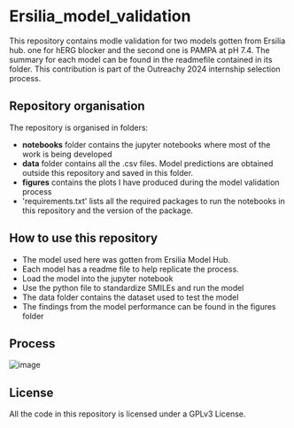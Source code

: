 # Ersilia_model_validation
This repository contains modle validation for two models gotten from Ersilia hub. one for hERG blocker and the second one is PAMPA at pH 7.4. The summary for each model can be found in the readmefile contained in its folder. This contribution is part of the Outreachy 2024 internship selection process.

## Repository organisation
The repository is organised in folders:
- **notebooks** folder contains the jupyter notebooks where most of the work is being developed
- **data** folder contains all the .csv files. Model predictions are obtained outside this repository and saved in this folder.
- **figures** contains the plots I have produced during the model validation process
- 'requirements.txt' lists all the required packages to run the notebooks in this repository and the version of the package.

## How to use this repository
- The model used here was gotten from Ersilia Model Hub.
- Each model has a readme file to help replicate the process.
- Load the model into the jupyter notebook
- Use the python file to standardize SMILEs and run the model
- The data folder contains the dataset used to test the model
- The findings from the model performance can be found in the figures folder

## Process
![image](https://github.com/Chiamakaj/Ersilia_model_validation/assets/88968378/8912a4b7-add2-4b1f-9b71-8cb12b6e391d)

## License
All the code in this repository is licensed under a GPLv3 License.
